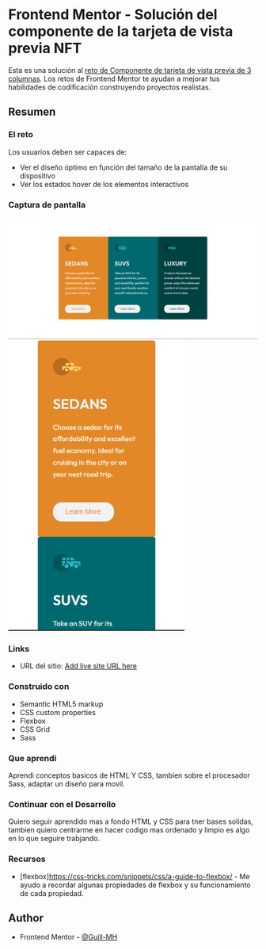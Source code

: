 # Frontend Mentor - Solución del componente de la tarjeta de vista previa NFT

Esta es una solución al [reto de Componente de tarjeta de vista previa de 3 columnas](https://www.frontendmentor.io/challenges/3column-preview-card-component-pH92eAR2-). Los retos de Frontend Mentor te ayudan a mejorar tus habilidades de codificación construyendo proyectos realistas. 


## Resumen

### El reto

Los usuarios deben ser capaces de:

- Ver el diseño óptimo en función del tamaño de la pantalla de su dispositivo
- Ver los estados hover de los elementos interactivos

### Captura de pantalla

![](./screenshot/desktop_design.png)
![](./screenshot/mobile_design.png)


### Links


- URL del sitio: [Add live site URL here](https://guill-mh.github.io/previewColumnCard/)


### Construido con

- Semantic HTML5 markup
- CSS custom properties
- Flexbox
- CSS Grid
- Sass


### Que aprendi

Aprendi conceptos basicos de HTML Y CSS, tambien sobre el procesador Sass, adaptar un diseño para movil.


### Continuar con el Desarrollo

Quiero seguir aprendido mas a fondo HTML y CSS para tner bases solidas, tambien quiero centrarme en hacer codigo mas ordenado y limpio es algo en lo que seguire trabjando.


### Recursos

- [flexbox]https://css-tricks.com/snippets/css/a-guide-to-flexbox/ - Me ayudo a recordar algunas propiedades de flexbox y su funcionamiento de cada propiedad.


## Author
- Frontend Mentor - [@Guill-MH](https://www.frontendmentor.io/profile/Guill-MH)
